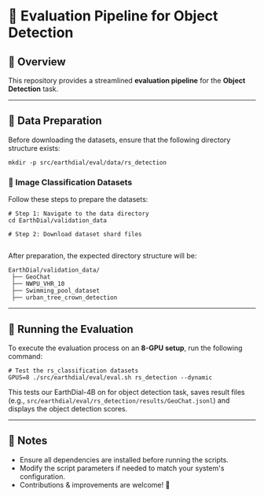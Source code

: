# 📌 Evaluation Pipeline for Object Detection

## 🌟 Overview
This repository provides a streamlined **evaluation pipeline** for the **Object Detection** task.

---

## 📂 Data Preparation

Before downloading the datasets, ensure that the following directory structure exists:

```shell
mkdir -p src/earthdial/eval/data/rs_detection
```

### 📸 Image Classification Datasets
Follow these steps to prepare the datasets:

```shell
# Step 1: Navigate to the data directory
cd EarthDial/validation_data

# Step 2: Download dataset shard files


```

After preparation, the expected directory structure will be:

```shell
EarthDial/validation_data/
 ├── GeoChat
 ├── NWPU_VHR_10
 ├── Swimming_pool_dataset
 ├── urban_tree_crown_detection
```

---

## 🚀 Running the Evaluation

To execute the evaluation process on an **8-GPU setup**, run the following command:

```shell
# Test the rs_classification datasets
GPUS=8 ./src/earthdial/eval/eval.sh rs_detection --dynamic
```

This tests our EarthDial-4B on for object detection task, saves result files (e.g., `src/earthdial/eval/rs_detection/results/GeoChat.jsonl`) and displays the object detection scores.

---

## 📌 Notes
- Ensure all dependencies are installed before running the scripts.
- Modify the script parameters if needed to match your system's configuration.
- Contributions & improvements are welcome! 🚀

